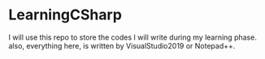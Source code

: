 # LearningCSharp
I will use this repo to store the codes I will write during my learning phase. also, everything here, is written by VisualStudio2019 or Notepad++.
